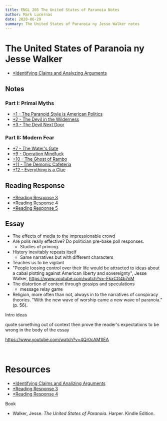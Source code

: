 ```yaml
---
title: ENGL 205 The United States of Paranoia Notes
author: Mark Lucernas
date: 2020-06-29
summary: The United States of Paranoia ny Jesse Walker notes
---
```



# The United States of Paranoia ny Jesse Walker

  - [*Identifying Claims and Analyzing Arguments](file:../../../../../files/summer-2020/ENGL-205/identitying_claims_and_analyzing_arguments.pptx)

## Notes

### Part I: Primal Myths

  - [+1 - The Paranoid Style is American Politics](notes/ch-1)
  - [+2 - The Devil in the Wilderness](notes/ch-2)
  - [+3 - The Devil Next Door](notes/ch-3)

### Part II: Modern Fear

  - [+7 - The Water's Gate](notes/ch-7)
  - [+9 - Operation Mindfuck](notes/ch-9)
  - [+10 - The Ghost of Rambo](notes/ch-10)
  - [+11 - The Demonic Cafeteria](notes/ch-11)
  - [+12 - Everything is a Clue](notes/ch-12)


## Reading Response

  - [*Reading Response 3](file:../../../../../files/summer-2020/ENGL-205/reading-response/reading_response_3.docx)
  - [*Reading Response 4](file:../../../../../files/summer-2020/ENGL-205/reading-response/reading_response_4.docx)
  - [*Reading Response 5](file:../../../../../files/summer-2020/ENGL-205/reading-response/reading_response_5.docx)


## Essay

- The effects of media to the impressionable crowd
- Are polls really effective? Do politician pre-bake poll responses.
  - Studies of priming.
- History inevitably repeats itself
  - Same narratives but with different characters
- Teaches us to be vigilant
- "People loosing control over their life would be attracted to ideas about a
  cabal plotting against American liberty and sovereignty", Jesse Walker,
  https://www.youtube.com/watch?v=-EkxCG4b7nM
- The distortion of content through gossips and speculations
  - message relay game
- Religion, more often than not, always in to the narratives of conspiracy
  theories. "With the new wave of worship came a new wave of paranoia." (p. 56).

Intro ideas

quote something out of context then prove the reader's expectations to be
wrong in the body of the essay

https://www.youtube.com/watch?v=4Qr0cAM1IEA

<br>

# Resources

  - [*Identifying Claims and Analizing Arguments](file:../../../../../files/summer-2020/ENGL-205/identitying_claims_and_analyzing_arguments.pptx)
  - [*Reading Response 3](file:../../../../../files/summer-2020/ENGL-205/reading-response/reading_response_3.docx)
  - [*Reading Response 4](file:../../../../../files/summer-2020/ENGL-205/reading-response/reading_response_4.docx)


Book

  - Walker, Jesse. _The United States of Paranoia_. Harper. Kindle Edition.
